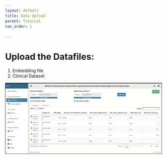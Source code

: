 ```yaml
---
layout: default
title: Data Upload
parent: Tutorial
nav_order: 1

---
```

# Upload the Datafiles: 

1. Embedding file 
2. Clinical Dataset

![upload data files](docs/tutorial/img/upload.png)